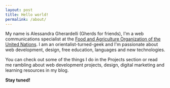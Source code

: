 ```yaml
---
layout: post
title: Hello world!
permalink: /about/
---
```


My name is Alessandra Gherardelli (Gherds for friends), I'm a web communications specialist at the [Food and Agriculture Organization of the United Nations](http://www.fao.org/cfs). I am an orientalist-turned-geek and I'm passionate about web development, design, free education, languages and new technologies.

You can check out some of the things I do in the Projects section or read me rambling about web development projects, design, digital marketing and learning resources in my blog. 

**Stay tuned!**
